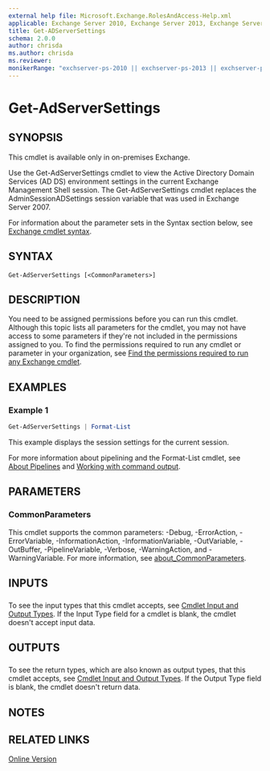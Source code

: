 ```yaml
---
external help file: Microsoft.Exchange.RolesAndAccess-Help.xml
applicable: Exchange Server 2010, Exchange Server 2013, Exchange Server 2016, Exchange Server 2019
title: Get-ADServerSettings
schema: 2.0.0
author: chrisda
ms.author: chrisda
ms.reviewer:
monikerRange: "exchserver-ps-2010 || exchserver-ps-2013 || exchserver-ps-2016 || exchserver-ps-2019"
---
```


# Get-AdServerSettings

## SYNOPSIS
This cmdlet is available only in on-premises Exchange.

Use the Get-AdServerSettings cmdlet to view the Active Directory Domain Services (AD DS) environment settings in the current Exchange Management Shell session. The Get-AdServerSettings cmdlet replaces the AdminSessionADSettings session variable that was used in Exchange Server 2007.

For information about the parameter sets in the Syntax section below, see [Exchange cmdlet syntax](https://docs.microsoft.com/powershell/exchange/exchange-server/exchange-cmdlet-syntax).

## SYNTAX

```
Get-AdServerSettings [<CommonParameters>]
```

## DESCRIPTION
You need to be assigned permissions before you can run this cmdlet. Although this topic lists all parameters for the cmdlet, you may not have access to some parameters if they're not included in the permissions assigned to you. To find the permissions required to run any cmdlet or parameter in your organization, see [Find the permissions required to run any Exchange cmdlet](https://docs.microsoft.com/powershell/exchange/exchange-server/find-exchange-cmdlet-permissions).

## EXAMPLES

### Example 1
```powershell
Get-AdServerSettings | Format-List
```

This example displays the session settings for the current session.

For more information about pipelining and the Format-List cmdlet, see [About Pipelines](https://docs.microsoft.com/powershell/module/microsoft.powershell.core/about/about_pipelines) and [Working with command output](https://docs.microsoft.com/exchange/working-with-command-output-exchange-2013-help).

## PARAMETERS

### CommonParameters
This cmdlet supports the common parameters: -Debug, -ErrorAction, -ErrorVariable, -InformationAction, -InformationVariable, -OutVariable, -OutBuffer, -PipelineVariable, -Verbose, -WarningAction, and -WarningVariable. For more information, see [about_CommonParameters](https://go.microsoft.com/fwlink/p/?LinkID=113216).

## INPUTS

###  
To see the input types that this cmdlet accepts, see [Cmdlet Input and Output Types](https://go.microsoft.com/fwlink/p/?LinkId=616387). If the Input Type field for a cmdlet is blank, the cmdlet doesn't accept input data.

## OUTPUTS

###  
To see the return types, which are also known as output types, that this cmdlet accepts, see [Cmdlet Input and Output Types](https://go.microsoft.com/fwlink/p/?LinkId=616387). If the Output Type field is blank, the cmdlet doesn't return data.

## NOTES

## RELATED LINKS

[Online Version](https://technet.microsoft.com/library/c09f17ff-7830-4a4e-a951-501bc44a26ab.aspx)
